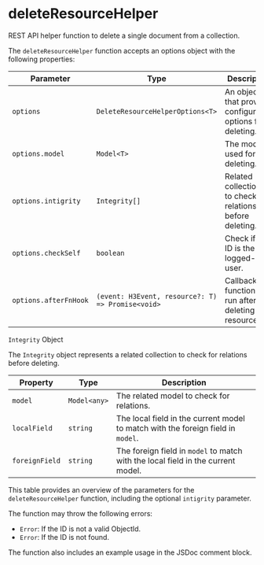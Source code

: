 # deleteResourceHelper

REST API helper function to delete a single document from a collection.

The `deleteResourceHelper` function accepts an options object with the following properties:

| Parameter             | Type                                              | Description                                                 |
| --------------------- | ------------------------------------------------- | ----------------------------------------------------------- |
| `options`             | `DeleteResourceHelperOptions<T>`                  | An object that provides configuration options for deleting. |
| `options.model`       | `Model<T>`                                        | The model used for deleting.                                |
| `options.intigrity`   | `Integrity[]`                                     | Related collections to check for relations before deleting. |
| `options.checkSelf`   | `boolean`                                         | Check if the ID is the logged-in user.                      |
| `options.afterFnHook` | `(event: H3Event, resource?: T) => Promise<void>` | Callback function to run after deleting the resource.       |


`Integrity` Object

The `Integrity` object represents a related collection to check for relations before deleting.

| Property          | Type            | Description                                                                     |
|-------------------|-----------------|---------------------------------------------------------------------------------|
| `model`           | `Model<any>`    | The related model to check for relations.                                        |
| `localField`      | `string`        | The local field in the current model to match with the foreign field in `model`. |
| `foreignField`    | `string`        | The foreign field in `model` to match with the local field in the current model. |


This table provides an overview of the parameters for the `deleteResourceHelper` function, including the optional `intigrity` parameter. 

The function may throw the following errors:

- `Error`: If the ID is not a valid ObjectId.
- `Error`: If the ID is not found.


The function also includes an example usage in the JSDoc comment block.
